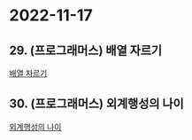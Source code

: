 # 2022-11-17

## 29. (프로그래머스) 배열 자르기

[배열 자르기](https://school.programmers.co.kr/learn/courses/30/lessons/120833)

## 30. (프로그래머스) 외계행성의 나이

[외계행성의 나이](https://school.programmers.co.kr/learn/courses/30/lessons/120834)
